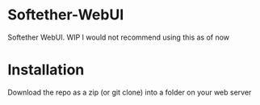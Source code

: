 # Softether-WebUI
Softether WebUI. WIP
I would not recommend using this as of now
# Installation
Download the repo as a zip (or git clone) into a folder on your web server

